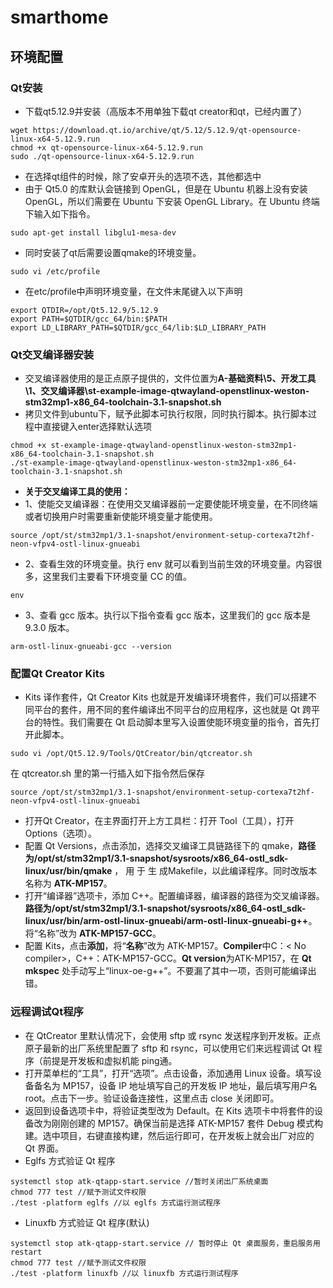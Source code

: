 # smarthome
## 环境配置
###  Qt安装
* 下载qt5.12.9并安装（高版本不用单独下载qt creator和qt，已经内置了）
```
wget https://download.qt.io/archive/qt/5.12/5.12.9/qt-opensource-linux-x64-5.12.9.run
chmod +x qt-opensource-linux-x64-5.12.9.run
sudo ./qt-opensource-linux-x64-5.12.9.run
```
* 在选择qt组件的时候，除了安卓开头的选项不选，其他都选中
* 由于 Qt5.0 的库默认会链接到 OpenGL，但是在 Ubuntu 机器上没有安装OpenGL，所以们需要在 Ubuntu 下安装 OpenGL Library。在 Ubuntu 终端下输入如下指令。
```
sudo apt-get install libglu1-mesa-dev
```
* 同时安装了qt后需要设置qmake的环境变量。
```
sudo vi /etc/profile
```
* 在etc/profile中声明环境变量，在文件末尾键入以下声明
```
export QTDIR=/opt/Qt5.12.9/5.12.9
export PATH=$QTDIR/gcc_64/bin:$PATH
export LD_LIBRARY_PATH=$QTDIR/gcc_64/lib:$LD_LIBRARY_PATH
```

### Qt交叉编译器安装
* 交叉编译器使用的是正点原子提供的，文件位置为**A-基础资料\5、开发工具\1、交叉编译器\st-example-image-qtwayland-openstlinux-weston-stm32mp1-x86_64-toolchain-3.1-snapshot.sh**
* 拷贝文件到ubuntu下，赋予此脚本可执行权限，同时执行脚本。执行脚本过程中直接键入enter选择默认选项
```
chmod +x st-example-image-qtwayland-openstlinux-weston-stm32mp1-x86_64-toolchain-3.1-snapshot.sh
./st-example-image-qtwayland-openstlinux-weston-stm32mp1-x86_64-toolchain-3.1-snapshot.sh
```
* __关于交叉编译工具的使用：__
* 1、使能交叉编译器：在使用交叉编译器前一定要使能环境变量，在不同终端或者切换用户时需要重新使能环境变量才能使用。
```
source /opt/st/stm32mp1/3.1-snapshot/environment-setup-cortexa7t2hf-neon-vfpv4-ostl-linux-gnueabi
```
* 2、查看生效的环境变量。执行 env 就可以看到当前生效的环境变量。内容很多，这里我们主要看下环境变量 CC 的值。
```
env
```
* 3、查看 gcc 版本。执行以下指令查看 gcc 版本，这里我们的 gcc 版本是 9.3.0 版本。
```
arm-ostl-linux-gnueabi-gcc --version
```
### 配置Qt Creator Kits
* Kits 译作套件，Qt Creator Kits 也就是开发编译环境套件，我们可以搭建不同平台的套件，用不同的套件编译出不同平台的应用程序，这也就是 Qt 跨平台的特性。我们需要在 Qt 启动脚本里写入设置使能环境变量的指令，首先打开此脚本。
```
sudo vi /opt/Qt5.12.9/Tools/QtCreator/bin/qtcreator.sh
```
在 qtcreator.sh 里的第一行插入如下指令然后保存
```
source /opt/st/stm32mp1/3.1-snapshot/environment-setup-cortexa7t2hf-neon-vfpv4-ostl-linux-gnueabi
```
* 打开Qt Creator，在主界面打开上方工具栏：打开 Tool（工具），打开 Options（选项）。
* 配置 Qt Versions，点击添加，选择交叉编译工具链路径下的 qmake，__路径为/opt/st/stm32mp1/3.1-snapshot/sysroots/x86_64-ostl_sdk-linux/usr/bin/qmake__ ， 用 于 生 成Makefile，以此编译程序。同时改版本名称为 __ATK-MP157__。
* 打开“编译器”选项卡，添加 C++。配置编译器，编译器的路径为交叉编译器。__路径为/opt/st/stm32mp1/3.1-snapshot/sysroots/x86_64-ostl_sdk-linux/usr/bin/arm-ostl-linux-gnueabi/arm-ostl-linux-gnueabi-g++__。将“名称”改为 __ATK-MP157-GCC__。
* 配置 Kits，点击**添加**，将“**名称**”改为 ATK-MP157。**Compiler**中C：< No compiler>，C++：ATK-MP157-GCC。**Qt version**为ATK-MP157，在 **Qt mkspec** 处手动写上“linux-oe-g++”。不要漏了其中一项，否则可能编译出错。

### 远程调试Qt程序
* 在 QtCreator 里默认情况下，会使用 sftp 或 rsync 发送程序到开发板。正点原子最新的出厂系统里配置了 sftp 和 rsync，可以使用它们来远程调试 Qt 程序（前提是开发板和虚拟机能 ping通。
* 打开菜单栏的“工具”，打开“选项”。点击设备，添加通用 Linux 设备。填写设备备名为 MP157，设备 IP 地址填写自己的开发板 IP 地址，最后填写用户名 root。点击下一步。验证设备连接性，这里点击 close 关闭即可。
* 返回到设备选项卡中，将验证类型改为 Default。在 Kits 选项卡中将套件的设备改为刚刚创建的 MP157。确保当前是选择 ATK-MP157 套件 Debug 模式构建。选中项目，右键直接构建，然后运行即可，在开发板上就会出厂对应的 Qt 界面。
* Eglfs 方式验证 Qt 程序
```
systemctl stop atk-qtapp-start.service //暂时关闭出厂系统桌面
chmod 777 test //赋予测试文件权限
./test -platform eglfs //以 eglfs 方式运行测试程序
```
* Linuxfb 方式验证 Qt 程序(默认)
```
systemctl stop atk-qtapp-start.service // 暂时停止 Qt 桌面服务，重启服务用 restart
chmod 777 test //赋予测试文件权限
./test -platform linuxfb //以 linuxfb 方式运行测试程序
```
